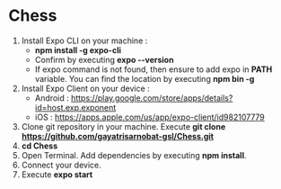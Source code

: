 # Chess
 1. Install Expo CLI on your machine : 
      * **npm install -g expo-cli**
      * Confirm by executing **expo --version**
      * If expo command is not found, then ensure to add expo in **PATH** variable. You can find the location by executing **npm bin -g**
 2. Install Expo Client on your device : 
      * Android : https://play.google.com/store/apps/details?id=host.exp.exponent
      * iOS : https://apps.apple.com/us/app/expo-client/id982107779  
 3. Clone git repository in your machine. Execute **git clone https://github.com/gayatrisarnobat-gsl/Chess.git**
 4. **cd Chess**
 4. Open Terminal. Add dependencies by executing **npm install**.
 5. Connect your device.
 6. Execute **expo start**
